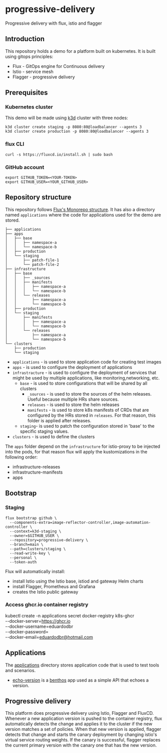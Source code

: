 # progressive-delivery
Progressive delivery with flux, istio and flagger

## Introduction

This repository holds a demo for a platform built on kubernetes. It is built using gitops principles:

- Flux - GitOps engine for Continuous delivery 
- Istio - service mesh
- Flagger - progressive delivery


## Prerequisites 

### Kubernetes cluster

This demo will be made using [k3d](https://k3d.io/#installation) cluster with three nodes:
```
k3d cluster create staging -p 8080:80@loadbalancer --agents 3
k3d cluster create production -p 8080:80@loadbalancer --agents 3
```

### flux CLI
```
curl -s https://fluxcd.io/install.sh | sudo bash
```

### GitHub account

```
export GITHUB_TOKEN=<YOUR-TOKEN>
export GITHUB_USER=<YOUR_GITHUB_USER>
```

## Repository structure

This repository follows [Flux's Monorepo structure](https://fluxcd.io/flux/guides/repository-structure/#repository-structure). It has also a directory named `applications` where the code for applications used for the demo are stored.

```
├── applications
├── apps
│   ├── base
│   │   ├── namespace-a
│   │   └── namespace-b
│   ├── production 
│   └── staging
│       ├── patch-file-1
│       └── patch-file-2
├── infrastructure
│   ├── base
│   │   ├── _sources
│   │   ├── manifests
│   │   │   ├── namespace-a
│   │   │   └── namespace-b
│   │   └── releases
│   │       ├── namespace-a
│   │       └── namespace-b
│   ├── production 
│   └── staging
│       ├── manifests
│       │   ├── namespace-a
│       │   └── namespace-b
│       └── releases
│           ├── namespace-a
│           └── namespace-b
└── clusters
    ├── production
    └── staging
```

- `applications` - is used to store application code for creating test images
- `apps` - is used to configure the deployment of applications
- `infrastracture` - is used to configure the deployment of services that might be used by multiple applications, like monitoring,networking, etc.
  - `base` - is used to store configurations that will be shared by all clusters
    - `_sources` - is used to store the sources of the helm releases. Useful because multiple HRs share sources.
    - `releases` - is used to store the helm releases
    - `manifests` - is used to store k8s manifests of CRDs that are configured by the HRs stored in `releases`. For that reason, this folder is applied after releases.
  - `staging`- is used to patch the configuration stored in 'base' to the specific staging values. 
- `clusters` - is used to define the clusters

The `apps` folder depend on the `infrastructure` for istio-proxy to be injected into the pods, for that reason flux will apply the kustomizations in the following order:

- infrastructure-releases
- infrastructure-manifests
- apps

## Bootstrap

### Staging
```
flux bootstrap github \
  --components-extra=image-reflector-controller,image-automation-controller \
  --context=k3d-staging \
  --owner=$GITHUB_USER \
  --repository=progressive-delivery \
  --branch=main \
  --path=clusters/staging \
  --read-write-key \
  --personal \
  --token-auth
```

Flux will automatically install:
- install Istio using the Istio base, istiod and gateway Helm charts
- install Flagger, Prometheus and Grafana
- creates the Istio public gateway 

### Access ghcr.io container registry

kubectl create -n applications secret docker-registry k8s-ghcr \
--docker-server=https://ghcr.io \
--docker-username=eduardodbr \
--docker-password=<redacted> \
--docker-email=eduardodbr@hotmail.com

## Applications

The [applications](applications/) directory stores application code that is used to test tools and scenarios.

- [echo-version](applications/echo-version/) is a [benthos](https://benthos.dev) app used as a simple API that echoes a version.

## Progressive delivery

This platform does progressive delivery using Istio, Flagger and FluxCD. Whenever a new application version is pushed to the container registry, flux automatically detects the change and applies it to the cluster if the new version matches a set of policies. When that new version is applied, flagger detects that change and starts the canary deployment by changing istio's virtual service routing weights. If the canary is successful, flagger replaces the current primary version with the canary one that has the new version.
